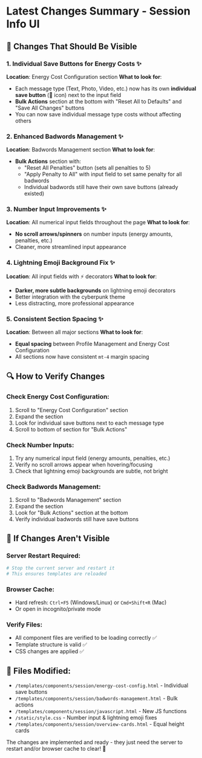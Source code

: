 # Latest Changes Summary - Session Info UI

## 🔧 **Changes That Should Be Visible**

### 1. **Individual Save Buttons for Energy Costs** ✨
**Location**: Energy Cost Configuration section
**What to look for**:
- Each message type (Text, Photo, Video, etc.) now has its own **individual save button** (💾 icon) next to the input field
- **Bulk Actions** section at the bottom with "Reset All to Defaults" and "Save All Changes" buttons
- You can now save individual message type costs without affecting others

### 2. **Enhanced Badwords Management** ✨  
**Location**: Badwords Management section
**What to look for**:
- **Bulk Actions** section with:
  - "Reset All Penalties" button (sets all penalties to 5)
  - "Apply Penalty to All" with input field to set same penalty for all badwords
  - Individual badwords still have their own save buttons (already existed)

### 3. **Number Input Improvements** ✨
**Location**: All numerical input fields throughout the page
**What to look for**:
- **No scroll arrows/spinners** on number inputs (energy amounts, penalties, etc.)
- Cleaner, more streamlined input appearance

### 4. **Lightning Emoji Background Fix** ✨
**Location**: All input fields with ⚡ decorators
**What to look for**:
- **Darker, more subtle backgrounds** on lightning emoji decorators
- Better integration with the cyberpunk theme
- Less distracting, more professional appearance

### 5. **Consistent Section Spacing** ✨
**Location**: Between all major sections
**What to look for**:
- **Equal spacing** between Profile Management and Energy Cost Configuration
- All sections now have consistent `mt-4` margin spacing

## 🔍 **How to Verify Changes**

### Check Energy Cost Configuration:
1. Scroll to "Energy Cost Configuration" section
2. Expand the section
3. Look for individual save buttons next to each message type
4. Scroll to bottom of section for "Bulk Actions"

### Check Number Inputs:
1. Try any numerical input field (energy amounts, penalties, etc.)
2. Verify no scroll arrows appear when hovering/focusing
3. Check that lightning emoji backgrounds are subtle, not bright

### Check Badwords Management:  
1. Scroll to "Badwords Management" section
2. Expand the section
3. Look for "Bulk Actions" section at the bottom
4. Verify individual badwords still have save buttons

## 🚀 **If Changes Aren't Visible**

### Server Restart Required:
```bash
# Stop the current server and restart it
# This ensures templates are reloaded
```

### Browser Cache:
- Hard refresh: `Ctrl+F5` (Windows/Linux) or `Cmd+Shift+R` (Mac)
- Or open in incognito/private mode

### Verify Files:
- All component files are verified to be loading correctly ✅
- Template structure is valid ✅
- CSS changes are applied ✅

## 📁 **Files Modified**:
- `/templates/components/session/energy-cost-config.html` - Individual save buttons
- `/templates/components/session/badwords-management.html` - Bulk actions
- `/templates/components/session/javascript.html` - New JS functions  
- `/static/style.css` - Number input & lightning emoji fixes
- `/templates/components/session/overview-cards.html` - Equal height cards

The changes are implemented and ready - they just need the server to restart and/or browser cache to clear! 🎯
